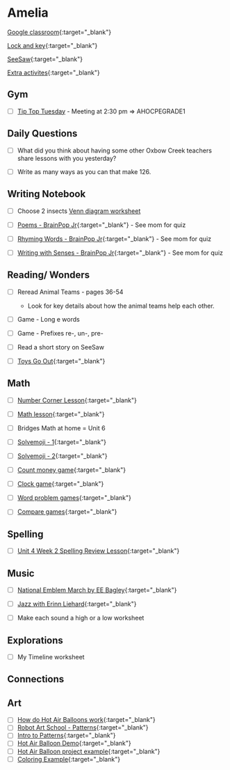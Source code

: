 # Amelia

[Google classroom](https://classroom.google.com/){:target="_blank"}

[Lock and key](https://www.ahschools.us/sign-in){:target="_blank"}

[SeeSaw](https://app.seesaw.me/){:target="_blank"}

[Extra activites](Amelia_extra){:target="_blank"}

## Gym 
  - [ ] [Tip Top Tuesday](https://meet.google.com) - Meeting at 2:30 pm => AHOCPEGRADE1


## Daily Questions

 - [ ] What did you think about having some other Oxbow Creek teachers share lessons with you yesterday?
 - [ ] Write as many ways as you can that make 126.


## Writing Notebook
  - [ ] Choose 2 insects [Venn diagram worksheet](https://www.education.com/download/worksheet/172977/venn-diagram.pdf)
  - [ ] [Poems - BrainPop Jr](https://jr.brainpop.com/readingandwriting/writing/poems/){:target="_blank"} - See mom for quiz
  - [ ] [Rhyming Words - BrainPop Jr](https://jr.brainpop.com/readingandwriting/phonics/rhymingwords/){:target="_blank"} - See mom for quiz
  - [ ] [Writing with Senses - BrainPop Jr](https://jr.brainpop.com/readingandwriting/writing/writingwiththesenses/){:target="_blank"} - See mom for quiz


## Reading/ Wonders
  - [ ] Reread Animal Teams - pages 36-54
    - Look for key details about how the animal teams help each other.
  - [ ] Game - Long e words 
  - [ ] Game -  Prefixes re-, un-, pre- 
  - [ ] Read a short story on SeeSaw
  - [ ] [Toys Go Out](https://docs.google.com/document/d/1ucISWm50hSFFfUmbYSedTSbLlBP3UXRR5yTle4iao7Y/edit?usp=sharing){:target="_blank"}


## Math
  - [ ] [Number Corner Lesson](https://drive.google.com/file/d/1f8OqDpuBE7_guqS5s1LRK37nWfVxMbq6/view){:target="_blank"}
  - [ ] [Math lesson](https://drive.google.com/file/d/1jLXVHVwOT1-WHJkjqYFyOJ0fUiDBVR21/view?usp=sharing){:target="_blank"}
  - [ ] Bridges Math at home = Unit 6
  - [ ] [Solvemoji - 1](https://www.solvemoji.com/Puzzle/Puzzle/34315){:target="_blank"}
  - [ ] [Solvemoji - 2](https://www.solvemoji.com/Puzzle/Puzzle/34528){:target="_blank"}
  - [ ] [Count money game](https://www.ixl.com/math/grade-1/count-pennies-nickels-and-dimes){:target="_blank"}
  - [ ] [Clock game](https://www.ixl.com/math/grade-1/match-analog-and-digital-clocks){:target="_blank"}
  - [ ] [Word problem games](https://www.ixl.com/math/grade-1/addition-word-problems-one-digit-plus-two-digit-numbers){:target="_blank"}
  - [ ] [Compare games](https://www.ixl.com/math/grade-1/compare-numbers-up-to-100-using-symbols){:target="_blank"}
  

## Spelling
 - [ ] [Unit 4 Week 2 Spelling Review Lesson](https://drive.google.com/file/d/1cP8wq9252-XqgEs1QIoW9Pk0l7x1b9ie/view){:target="_blank"}


## Music
- [ ] [National Emblem March by EE Bagley](https://www.youtube.com/watch?v=U40OIESDwlU){:target="_blank"}
- [ ] [Jazz with Erinn Liehard](https://www.youtube.com/watch?v=ltVQGI9B868){:target="_blank"}
- [ ] Make each sound a high or a low worksheet


## Explorations
- [ ] My Timeline worksheet


## Connections

## Art
- [ ] [How do Hot Air Balloons work](https://www.youtube.com/watch?v=ABsVP41-EeY){:target="_blank"}
- [ ] [Robot Art School - Patterns](https://www.youtube.com/watch?v=gAh1J3Ljj-M){:target="_blank"}
- [ ] [Intro to Patterns](https://drive.google.com/open?id=1xMPTfO0YxkXdai9NT-j8kiLMTeGiXTAF&authuser=0){:target="_blank"}
- [ ] [Hot Air Balloon Demo](https://drive.google.com/open?id=1inaPCJEF1fsP-zcsPTpFZfr6tyO4FaW7&authuser=0){:target="_blank"}
- [ ] [Hot Air Balloon project example](https://drive.google.com/open?id=1MlnOgMbAkF2O8cuoeIpEDy7NwI0AyRFj&authuser=0){:target="_blank"}
- [ ] [Coloring Example](https://drive.google.com/open?id=1Br8xcgntgsYlDfl86qa0figKQhHxvR_s&authuser=0){:target="_blank"}

